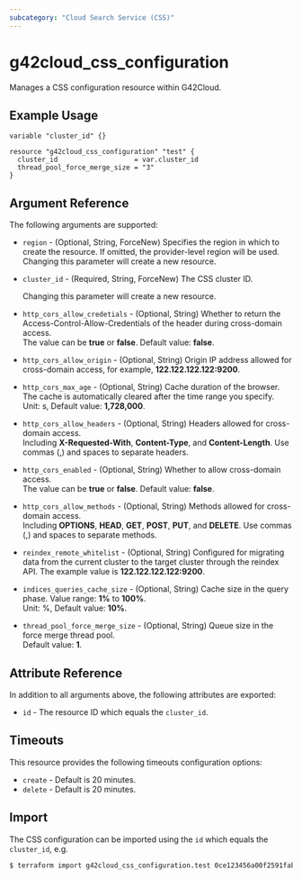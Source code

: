 ```yaml
---
subcategory: "Cloud Search Service (CSS)"
---
```


# g42cloud_css_configuration

Manages a CSS configuration resource within G42Cloud.

## Example Usage

```hcl
variable "cluster_id" {}

resource "g42cloud_css_configuration" "test" {
  cluster_id                   = var.cluster_id
  thread_pool_force_merge_size = "3"
}
```

## Argument Reference

The following arguments are supported:

* `region` - (Optional, String, ForceNew) Specifies the region in which to create the resource.
  If omitted, the provider-level region will be used. Changing this parameter will create a new resource.

* `cluster_id` - (Required, String, ForceNew) The CSS cluster ID.

  Changing this parameter will create a new resource.

* `http_cors_allow_credetials` - (Optional, String) Whether to return the Access-Control-Allow-Credentials of
  the header during cross-domain access.  
  The value can be **true** or **false**. Default value: **false**.

* `http_cors_allow_origin` - (Optional, String) Origin IP address allowed for cross-domain access, for example, **122.122.122.122:9200**.

* `http_cors_max_age` - (Optional, String) Cache duration of the browser. The cache is automatically cleared
  after the time range you specify.  
  Unit: s, Default value: **1,728,000**.

* `http_cors_allow_headers` - (Optional, String) Headers allowed for cross-domain access.  
  Including **X-Requested-With**, **Content-Type**, and **Content-Length**.
  Use commas (,) and spaces to separate headers.

* `http_cors_enabled` - (Optional, String) Whether to allow cross-domain access.  
  The value can be **true** or **false**. Default value: **false**.

* `http_cors_allow_methods` - (Optional, String) Methods allowed for cross-domain access.  
  Including **OPTIONS**, **HEAD**, **GET**, **POST**, **PUT**, and **DELETE**.
  Use commas (,) and spaces to separate methods.

* `reindex_remote_whitelist` - (Optional, String) Configured for migrating data from the current cluster to
  the target cluster through the reindex API.
  The example value is **122.122.122.122:9200**.

* `indices_queries_cache_size` - (Optional, String) Cache size in the query phase. Value range: **1%** to **100%**.  
  Unit: %, Default value: **10%**.

* `thread_pool_force_merge_size` - (Optional, String) Queue size in the force merge thread pool.  
  Default value: **1**.

## Attribute Reference

In addition to all arguments above, the following attributes are exported:

* `id` - The resource ID which equals the `cluster_id`.

## Timeouts

This resource provides the following timeouts configuration options:

* `create` - Default is 20 minutes.
* `delete` - Default is 20 minutes.

## Import

The CSS configuration can be imported using the `id` which equals the `cluster_id`, e.g.

```bash
$ terraform import g42cloud_css_configuration.test 0ce123456a00f2591fabc00385ff1234
```
